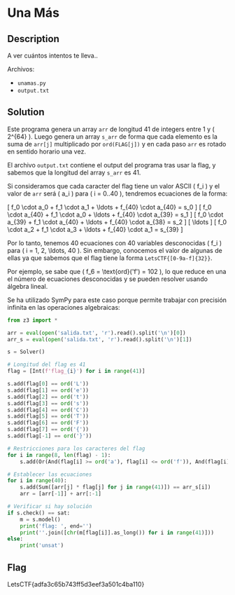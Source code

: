 # Una Más
## Description
A ver cuántos intentos te lleva..

Archivos:
- `unamas.py`
- `output.txt`

## Solution
Este programa genera un array `arr` de longitud 41 de integers entre 1 y \( 2^{64} \). Luego genera un array `s_arr` de forma que cada elemento es la suma de `arr[j]` multiplicado por `ord(FLAG[j])` y en cada paso `arr` es rotado en sentido horario una vez.

El archivo `output.txt` contiene el output del programa tras usar la flag, y sabemos que la longitud del array `s_arr` es 41.

Si consideramos que cada caracter del flag tiene un valor ASCII \( f_i \) y el valor de `arr` será \( a_i \) para \( i = 0..40 \), tendremos ecuaciones de la forma:

\[ f_0 \cdot a_0 + f_1 \cdot a_1 + \ldots + f_{40} \cdot a_{40} = s_0 \]
\[ f_0 \cdot a_{40} + f_1 \cdot a_0 + \ldots + f_{40} \cdot a_{39} = s_1 \]
\[ f_0 \cdot a_{39} + f_1 \cdot a_{40} + \ldots + f_{40} \cdot a_{38} = s_2 \]
\[ \ldots \]
\[ f_0 \cdot a_2 + f_1 \cdot a_3 + \ldots + f_{40} \cdot a_1 = s_{39} \]

Por lo tanto, tenemos 40 ecuaciones con 40 variables desconocidas \( f_i \) para \( i = 1, 2, \ldots, 40 \). Sin embargo, conocemos el valor de algunas de ellas ya que sabemos que el flag tiene la forma `LetsCTF{[0-9a-f]{32}}`.

Por ejemplo, se sabe que \( f_6 = \text{ord}('f') = 102 \), lo que reduce en una el número de ecuaciones desconocidas y se pueden resolver usando álgebra lineal.

Se ha utilizado SymPy para este caso porque permite trabajar con precisión infinita en las operaciones algebraicas:

```python
from z3 import *

arr = eval(open('salida.txt', 'r').read().split('\n')[0])
arr_s = eval(open('salida.txt', 'r').read().split('\n')[1])

s = Solver()

# Longitud del flag es 41
flag = [Int(f'flag_{i}') for i in range(41)]

s.add(flag[0] == ord('L'))
s.add(flag[1] == ord('e'))
s.add(flag[2] == ord('t'))
s.add(flag[3] == ord('s'))
s.add(flag[4] == ord('C'))
s.add(flag[5] == ord('T'))
s.add(flag[6] == ord('F'))
s.add(flag[7] == ord('{'))
s.add(flag[-1] == ord('}'))

# Restricciones para los caracteres del flag
for i in range(8, len(flag) - 1):
    s.add(Or(And(flag[i] >= ord('a'), flag[i] <= ord('f')), And(flag[i] >= ord('0'), flag[i] <= ord('9'))))

# Establecer las ecuaciones
for i in range(40):
    s.add(Sum([arr[j] * flag[j] for j in range(41)]) == arr_s[i])
    arr = [arr[-1]] + arr[:-1]

# Verificar si hay solución
if s.check() == sat:
    m = s.model()
    print('flag: ', end='')
    print(''.join([chr(m[flag[i]].as_long()) for i in range(41)]))
else:
    print('unsat')
```

## Flag
LetsCTF{adfa3c65b743ff5d3eef3a501c4ba110}
